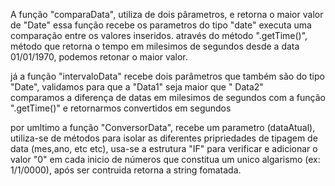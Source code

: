 
A função "comparaData", utiliza de dois pârametros, e retorna o maior valor de "Date" 
essa função recebe os parametros do tipo "date" executa uma comparação entre os valores inseridos.
através do método ".getTime()", método que retorna o tempo em milesimos de segundos desde a data 01/01/1970, podemos retonar o maior valor.

já a função "intervaloData" recebe dois parâmetros que também são do tipo "Date", validamos para que a "Data1" seja maior que " Data2"  
comparamos a diferença de datas em milesimos de segundos com a função ".getTime()" e retornarmos convertidos em segundos

por umltimo a função "ConversorData", recebe um parametro (dataAtual), utiliza-se de métodos para isolar as diferentes pripriedades de tipagem de data (mes,ano, etc etc), usa-se a estrutura "IF" para verificar e adicionar 
o valor "0" em cada inicio de números que constitua um unico algarismo (ex: 1/1/0000), após ser contruida retorna a string fomatada.  

